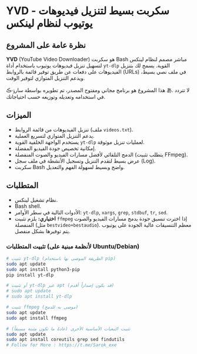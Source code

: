 # YVD - سكربت بسيط لتنزيل فيديوهات يوتيوب لنظام لينكس

## نظرة عامة على المشروع

**YVD** (YouTube Video Downloader) هو سكربت Bash مباشر مصمم لنظام لينكس لتسهيل تنزيل فيديوهات يوتيوب باستخدام أداة `yt-dlp` القوية. يسمح لك بتنزيل الفيديوهات على دفعات عن طريق توفير قائمة بالروابط (URLs) في ملف نصي بسيط، ويدعم التنزيل المتوازي لتوفير الوقت.

هذا المشروع هو برنامج مجاني ومفتوح المصدر، تم تطويره بواسطة سارﯣۥڪ あ. لا تتردد في استخدامه وتعديله وتوزيعه حسب احتياجاتك.

## الميزات

* تنزيل الفيديوهات من قائمة الروابط (ملف `videos.txt`).
* يدعم التنزيل المتوازي لتسريع العملية.
* يستخدم الواجهة الخلفية القوية `yt-dlp` لعمليات تنزيل موثوقة.
* إمكانية تخصيص جودة الفيديو المفضلة.
* الدمج التلقائي لأفضل مسارات الفيديو والصوت المنفصلة (يتطلب تثبيت FFmpeg).
* عرض بسيط لتقدم التنزيل وتسجيل الأنشطة في ملف سجل (Log).
* سكربت Bash واضح وبسيط لسهولة الفهم والتعديل.

## المتطلبات

* نظام تشغيل لينكس.
* Bash shell.
* الأدوات التالية في سطر الأوامر: `yt-dlp`, `xargs`, `grep`, `stdbuf`, `tr`, `sed`.
* **اختياري:** يلزم تثبيت `ffmpeg` إذا اخترت تنسيق جودة يدمج مسارات الفيديو والصوت المنفصلة (مثل `bestvideo+bestaudio`). معظم التنسيقات عالية الجودة على يوتيوب يتم توفيرها بشكل منفصل.

### تثبيت المتطلبات (لأنظمة مبنية على Ubuntu/Debian)

```bash
# تثبيت yt-dlp (الطريقة الموصى بها باستخدام pip)
sudo apt update
sudo apt install python3-pip
pip install yt-dlp

# أو تثبيت yt-dlp عبر apt (قد يكون إصداراً أقدم)
# sudo apt update
# sudo apt install yt-dlp

# تثبيت ffmpeg (موصى به للدمج)
sudo apt update
sudo apt install ffmpeg

# تثبيت التبعيات الأساسية الأخرى (عادةً ما تكون مثبتة مسبقاً)
sudo apt update
sudo apt install coreutils grep sed findutils
# Follow for More : https://t.me/Sarok_exe
